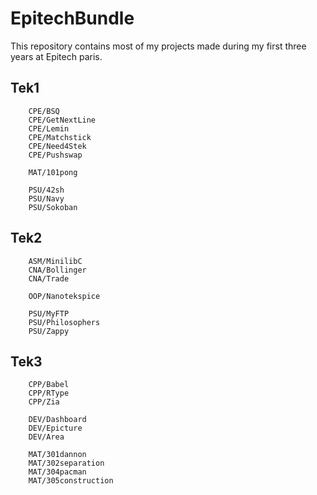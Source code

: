 # EpitechBundle

This repository contains most of my projects made during my first three years at Epitech paris.

## Tek1
```
    CPE/BSQ
    CPE/GetNextLine
    CPE/Lemin
    CPE/Matchstick
    CPE/Need4Stek
    CPE/Pushswap

    MAT/101pong

    PSU/42sh
    PSU/Navy
    PSU/Sokoban
```

## Tek2
```
    ASM/MinilibC
    CNA/Bollinger
    CNA/Trade

    OOP/Nanotekspice

    PSU/MyFTP
    PSU/Philosophers
    PSU/Zappy
```

## Tek3
```
    CPP/Babel
    CPP/RType
    CPP/Zia

    DEV/Dashboard
    DEV/Epicture
    DEV/Area

    MAT/301dannon
    MAT/302separation
    MAT/304pacman
    MAT/305construction
```